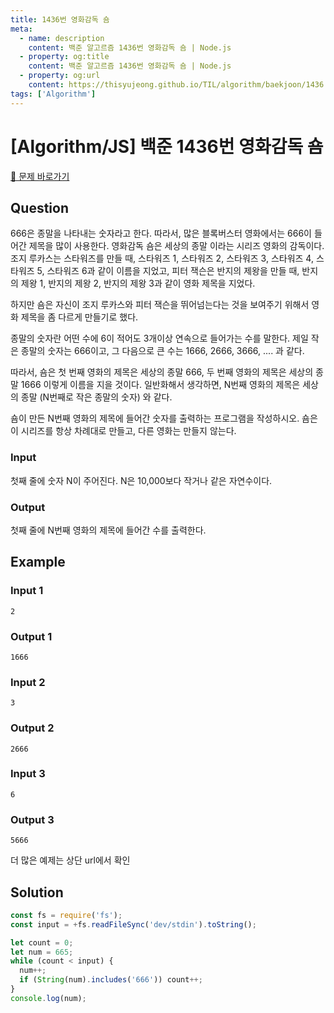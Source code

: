 ```yaml
---
title: 1436번 영화감독 숌
meta:
  - name: description
    content: 백준 알고르즘 1436번 영화감독 숌 | Node.js
  - property: og:title
    content: 백준 알고르즘 1436번 영화감독 숌 | Node.js
  - property: og:url
    content: https://thisyujeong.github.io/TIL/algorithm/baekjoon/1436.html
tags: ['Algorithm']
---
```


# [Algorithm/JS] 백준 1436번 영화감독 숌

[🔗 문제 바로가기](https://www.acmicpc.net/problem/1436)

## Question

666은 종말을 나타내는 숫자라고 한다. 따라서, 많은 블록버스터 영화에서는 666이 들어간 제목을 많이 사용한다. 영화감독 숌은 세상의 종말 이라는 시리즈 영화의 감독이다. 조지 루카스는 스타워즈를 만들 때, 스타워즈 1, 스타워즈 2, 스타워즈 3, 스타워즈 4, 스타워즈 5, 스타워즈 6과 같이 이름을 지었고, 피터 잭슨은 반지의 제왕을 만들 때, 반지의 제왕 1, 반지의 제왕 2, 반지의 제왕 3과 같이 영화 제목을 지었다.

하지만 숌은 자신이 조지 루카스와 피터 잭슨을 뛰어넘는다는 것을 보여주기 위해서 영화 제목을 좀 다르게 만들기로 했다.

종말의 숫자란 어떤 수에 6이 적어도 3개이상 연속으로 들어가는 수를 말한다. 제일 작은 종말의 숫자는 666이고, 그 다음으로 큰 수는 1666, 2666, 3666, .... 과 같다.

따라서, 숌은 첫 번째 영화의 제목은 세상의 종말 666, 두 번째 영화의 제목은 세상의 종말 1666 이렇게 이름을 지을 것이다. 일반화해서 생각하면, N번째 영화의 제목은 세상의 종말 (N번째로 작은 종말의 숫자) 와 같다.

숌이 만든 N번째 영화의 제목에 들어간 숫자를 출력하는 프로그램을 작성하시오. 숌은 이 시리즈를 항상 차례대로 만들고, 다른 영화는 만들지 않는다.

### Input

첫째 줄에 숫자 N이 주어진다. N은 10,000보다 작거나 같은 자연수이다.

### Output

첫째 줄에 N번째 영화의 제목에 들어간 수를 출력한다.

## Example

### Input 1

```
2
```

### Output 1

```
1666
```

### Input 2

```
3
```

### Output 2

```
2666
```

### Input 3

```
6
```

### Output 3

```
5666
```

더 많은 예제는 상단 url에서 확인

## Solution

```js
const fs = require('fs');
const input = +fs.readFileSync('dev/stdin').toString();

let count = 0;
let num = 665;
while (count < input) {
  num++;
  if (String(num).includes('666')) count++;
}
console.log(num);
```
